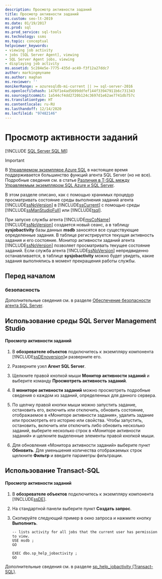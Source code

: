 ```yaml
---
description: Просмотр активности заданий
title: Просмотр активности заданий
ms.custom: seo-lt-2019
ms.date: 01/19/2017
ms.prod: sql
ms.prod_service: sql-tools
ms.technology: ssms
ms.topic: conceptual
helpviewer_keywords:
- viewing job activity
- jobs [SQL Server Agent], viewing
- SQL Server Agent jobs, viewing
- displaying job activity
ms.assetid: 5c284e5e-7775-435d-ac49-f3f12a27ddc7
author: markingmyname
ms.author: maghan
ms.reviewer: ''
monikerRange: = azuresqldb-mi-current || >= sql-server-2016
ms.openlocfilehash: 1476f1e4ad5699ddfef144f33947911b6c731343
ms.sourcegitcommit: 1a544cf4dd2720b124c3697d1e62ae7741db757c
ms.translationtype: HT
ms.contentlocale: ru-RU
ms.lasthandoff: 12/14/2020
ms.locfileid: "97482146"
---
```

# <a name="view-job-activity"></a>Просмотр активности заданий
[!INCLUDE [SQL Server SQL MI](../../includes/applies-to-version/sql-asdbmi.md)]

> [!IMPORTANT]  
> В [Управляемом экземпляре Azure SQL](/azure/sql-database/sql-database-managed-instance) в настоящее время поддерживается большинство функций агента SQL Server (но не все). Подробные сведения см. в статье [Различия в T-SQL между Управляемым экземпляром SQL Azure и SQL Server](/azure/sql-database/sql-database-managed-instance-transact-sql-information#sql-server-agent).

В этом разделе описано, как с помощью хранимых процедур просматривать состояние среды выполнения заданий агента [!INCLUDE[ssNoVersion](../../includes/ssnoversion-md.md)] в [!INCLUDE[ssCurrent](../../includes/sscurrent-md.md)] с помощью среды [!INCLUDE[ssManStudioFull](../../includes/ssmanstudiofull-md.md)] или [!INCLUDE[tsql](../../includes/tsql-md.md)].  
  
При запуске службы агента [!INCLUDE[msCoName](../../includes/msconame_md.md)] [!INCLUDE[ssNoVersion](../../includes/ssnoversion-md.md)] создается новый сеанс, а в таблицу **sysjobactivity** базы данных **msdb** заносятся все существующие определенные задания. В таблице регистрируется текущая активность задания и его состояние. Монитор активности заданий агента [!INCLUDE[ssNoVersion](../../includes/ssnoversion-md.md)] позволяет просматривать текущее состояние заданий. Если служба агента [!INCLUDE[ssNoVersion](../../includes/ssnoversion-md.md)] непредвиденно останавливается, в таблице **sysjobactivity** можно будет увидеть, какие задания выполнялись в момент прекращения работы службы.  
  
## <a name="before-you-begin"></a>Перед началом  
  
### <a name="security"></a><a name="Security"></a>безопасность  
Дополнительные сведения см. в разделе [Обеспечение безопасности агента SQL Server](../../ssms/agent/implement-sql-server-agent-security.md).  
  
## <a name="using-sql-server-management-studio"></a><a name="SSMS"></a>Использование среды SQL Server Management Studio  
  
#### <a name="to-view-job-activity"></a>Просмотр активности заданий  
  
1.  В **обозревателе объектов** подключитесь к экземпляру компонента [!INCLUDE[ssDEnoversion](../../includes/ssdenoversion_md.md)]и разверните его.  
  
2.  Разверните узел **Агент SQL Server**.  
  
3.  Щелкните правой кнопкой мыши **Монитор активности заданий** и выберите команду **Просмотреть активность заданий**.  
  
4.  В **мониторе активности заданий** можно просмотреть подробные сведения о каждом из заданий, определенных для данного сервера.  
  
5.  По щелчку правой кнопки мыши можно запустить задание, остановить его, включить или отключить, обновить состояние, отображаемое в «Мониторе активности задания», удалить задание или просмотреть его историю или свойства.  Чтобы запустить, остановить, включить или отключить либо обновить несколько заданий, выберите несколько строк в «Мониторе активности заданий» и щелкните выделенные элементы правой кнопкой мыши.  
  
6.  Для обновления «Монитора активности заданий» выберите пункт **Обновить**. Для уменьшения количества отображаемых строк щелкните **Фильтр** и введите параметры фильтрации.  
  
## <a name="using-transact-sql"></a><a name="TSQL"></a>Использование Transact-SQL  
  
#### <a name="to-view-job-activity"></a>Просмотр активности заданий  
  
1.  В **обозревателе объектов** подключитесь к экземпляру компонента [!INCLUDE[ssDE](../../includes/ssde_md.md)].  
  
2.  На стандартной панели выберите пункт **Создать запрос**.  
  
3.  Скопируйте следующий пример в окно запроса и нажмите кнопку **Выполнить**.  
  
    ```  
    -- lists activity for all jobs that the current user has permission to view.  
    USE msdb ;  
    GO  
  
    EXEC dbo.sp_help_jobactivity ;  
    GO  
    ```  
  
Дополнительные сведения см. в разделе [sp_help_jobactivity (Transact-SQL)](../../relational-databases/system-stored-procedures/sp-help-jobactivity-transact-sql.md).  
